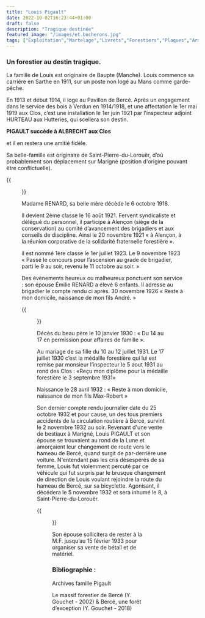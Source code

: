 ```yaml
---
title: "Louis Pigault"
date: 2022-10-02T16:23:44+01:00
draft: false
description: "Tragique destinée"
featured_image: "/images/et.bucherons.jpg"
tags: ["Exploitation","Martelage","Livrets","Forestiers","Plaques","Armement","MF"]
---
```




### Un forestier au destin tragique.
La famille de Louis est originaire de Baupte (Manche). 
Louis commence sa carrière en Sarthe en 1911,
sur un poste non logé au Mans comme garde-pêche.

  En 1913 et début 1914, il loge au Pavillon de Bercé. 
  Après un engagement dans le service des bois à Verdun en 1914/1918, 
  et une affectation le 1er mai 1919 aux Clos, c’est une installation
  le 1er juin 1921 par l’inspecteur adjoint HURTEAU aux Hutteries, 
  qui scellera son destin. 
  
**PIGAULT succède à ALBRECHT aux Clos** 

et il en restera une amitié fidèle.
  
Sa belle-famille est originaire de Saint-Pierre-du-Lorouër,
  d’où probablement son déplacement sur Marigné 
  (position d'origine pouvant être conflictuelle).
  
{{<figure src="/images/articles/famille-pigault.jpg" title="Les Pigault aux Hutteries">}}

Madame RENARD, sa belle mère décède le 6 octobre 1918.
  
Il devient 2ème classe le 16 août 1921. 
  Fervent syndicaliste et délégué du personnel,
  il participe à Alençon (siège de la conservation) au comité d’avancement des brigadiers
  et aux conseils de discipline.
  Ainsi le 20 novembre 1921
  « à Alençon, à la réunion corporative de la solidarité fraternelle forestière ». 
  
il est nommé 1ère classe le 1er juillet 1923. 
  Le 9 novembre 1923 
  « Passé le concours pour l’ascension au grade de brigadier,
  parti le 9 au soir, revenu le 11 octobre au soir. »
  
Des évènements heureux ou malheureux ponctuent son service : 
  son épouse Émilie RENARD a élevé 6 enfants. 
  Il adresse au brigadier le compte rendu ci après.
  30 novembre 1926 « Reste à mon domicile, naissance de mon fils André. »
  
{{<figure src="/images/articles/motpigault.jpg" title="A l'attention du brigadier">}}  

Décès du beau père le 10 janvier 1930 : 
  « Du 14 au 17 en permission pour affaires de famille ».
  
Au mariage de sa fille du 10 au 12 juillet 1931.
  Le 17 juillet 1930 c’est la médaille forestière 
  qui lui est remise par monsieur 
  l’inspecteur le 5 aout 1931 au rond des Clos :
  «Reçu mon diplôme pour la médaille
  forestière le 3 septembre 1931» 
  
  Naissance le 28 avril 1932 :
  « Reste à mon domicile, naissance de mon fils Max-Robert » 
  
Son dernier compte rendu journalier date du 25 octobre 1932 et pour cause,
      un des tous premiers accidents de la circulation routière à Bercé, 
      survint le 2 novembre 1932 au soir. Revenant d'une vente de bestiaux
      à Marigné, Louis PIGAULT et son épouse se trouvaient au rond de la Lune 
      et amorçaient leur changement de route vers le hameau de Bercé, 
      quand surgit de par-derrière une voiture. N'entendant pas les 
      cris désespérés de sa femme, Louis fut violemment percuté par 
      ce véhicule qui fut surpris par le brusque changement de direction
      de Louis voulant rejoindre la route du hameau de Bercé, sur sa bicyclette.
      Agonisant, il décédera le 5 novembre 1932 et sera inhumé le 8, à Saint-Pierre-du-Lorouër.
  
{{<figure src="/images/articles/pigault.jpg" title="Sacrée coïncidence">}}

Son épouse sollicitera de rester à la M.F. jusqu’au 15 février 1933 
pour organiser sa vente de bétail et de matériel.
  
### Bibliographie : 
  
Archives famille Pigault
  
Le massif forestier de Bercé (Y. Gouchet - 2002) & Bercé, une forêt d’exception (Y. Gouchet - 2018)
